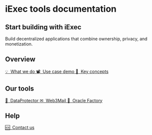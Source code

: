 # iExec tools documentation

## Start building with iExec

Build decentralized applications that combine ownership, privacy, and
monetization.

## Overview

<a href="./overview/whatWeDo" class="link-for-home">
  💡 &nbsp;What we do
</a>

<a href="./overview/use-case-demo" class="link-for-home">
  📽 &nbsp;Use case demo
</a>

<a href="./overview/keyConcepts" class="link-for-home">
  📖 &nbsp;Key concepts
</a>

## Our tools

<a href="./tools/dataProtector" class="link-for-home">
  🔐 &nbsp;DataProtector
</a>

<a href="./tools/web3mail" class="link-for-home">
  ✉ &nbsp;Web3Mail
</a>

<a href="./tools/oracleFactory" class="link-for-home">
  🧙 &nbsp;Oracle Factory
</a>

## Help

<a href="./help/contact-us" class="link-for-home">
  🆘 &nbsp;Contact us
</a>
